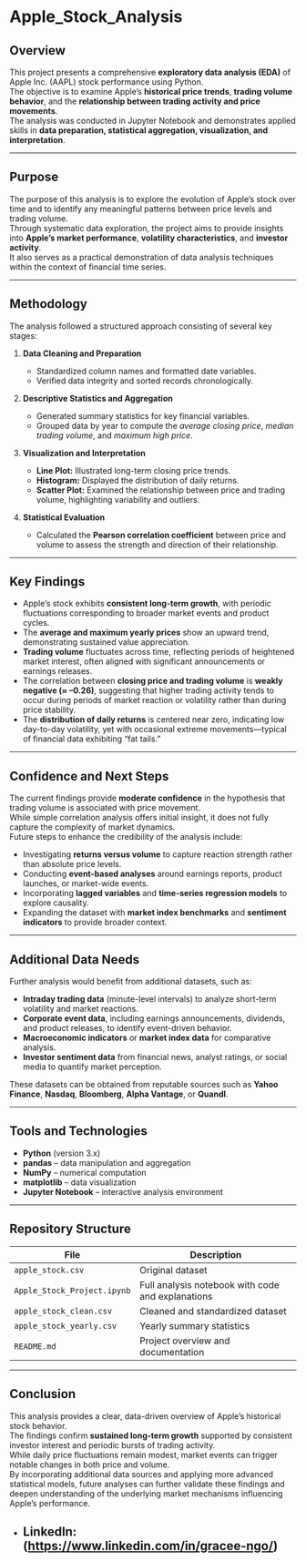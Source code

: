 # Apple_Stock_Analysis
## Overview
This project presents a comprehensive **exploratory data analysis (EDA)** of Apple Inc. (AAPL) stock performance using Python.  
The objective is to examine Apple’s **historical price trends**, **trading volume behavior**, and the **relationship between trading activity and price movements**.  
The analysis was conducted in Jupyter Notebook and demonstrates applied skills in **data preparation, statistical aggregation, visualization, and interpretation**.

---

## Purpose
The purpose of this analysis is to explore the evolution of Apple’s stock over time and to identify any meaningful patterns between price levels and trading volume.  
Through systematic data exploration, the project aims to provide insights into **Apple’s market performance**, **volatility characteristics**, and **investor activity**.  
It also serves as a practical demonstration of data analysis techniques within the context of financial time series.

---

## Methodology
The analysis followed a structured approach consisting of several key stages:

1. **Data Cleaning and Preparation**  
   - Standardized column names and formatted date variables.  
   - Verified data integrity and sorted records chronologically.  

2. **Descriptive Statistics and Aggregation**  
   - Generated summary statistics for key financial variables.  
   - Grouped data by year to compute the *average closing price*, *median trading volume*, and *maximum high price*.  

3. **Visualization and Interpretation**  
   - **Line Plot:** Illustrated long-term closing price trends.  
   - **Histogram:** Displayed the distribution of daily returns.  
   - **Scatter Plot:** Examined the relationship between price and trading volume, highlighting variability and outliers.  

4. **Statistical Evaluation**  
   - Calculated the **Pearson correlation coefficient** between price and volume to assess the strength and direction of their relationship.

---

## Key Findings
- Apple’s stock exhibits **consistent long-term growth**, with periodic fluctuations corresponding to broader market events and product cycles.  
- The **average and maximum yearly prices** show an upward trend, demonstrating sustained value appreciation.  
- **Trading volume** fluctuates across time, reflecting periods of heightened market interest, often aligned with significant announcements or earnings releases.  
- The correlation between **closing price and trading volume** is **weakly negative (≈ –0.26)**, suggesting that higher trading activity tends to occur during periods of market reaction or volatility rather than during price stability.  
- The **distribution of daily returns** is centered near zero, indicating low day-to-day volatility, yet with occasional extreme movements—typical of financial data exhibiting “fat tails.”

---

## Confidence and Next Steps
The current findings provide **moderate confidence** in the hypothesis that trading volume is associated with price movement.  
While simple correlation analysis offers initial insight, it does not fully capture the complexity of market dynamics.  
Future steps to enhance the credibility of the analysis include:  
- Investigating **returns versus volume** to capture reaction strength rather than absolute price levels.  
- Conducting **event-based analyses** around earnings reports, product launches, or market-wide events.  
- Incorporating **lagged variables** and **time-series regression models** to explore causality.  
- Expanding the dataset with **market index benchmarks** and **sentiment indicators** to provide broader context.

---

## Additional Data Needs
Further analysis would benefit from additional datasets, such as:  
- **Intraday trading data** (minute-level intervals) to analyze short-term volatility and market reactions.  
- **Corporate event data**, including earnings announcements, dividends, and product releases, to identify event-driven behavior.  
- **Macroeconomic indicators** or **market index data** for comparative analysis.  
- **Investor sentiment data** from financial news, analyst ratings, or social media to quantify market perception.  

These datasets can be obtained from reputable sources such as **Yahoo Finance**, **Nasdaq**, **Bloomberg**, **Alpha Vantage**, or **Quandl**.

---

## Tools and Technologies
- **Python** (version 3.x)  
- **pandas** – data manipulation and aggregation  
- **NumPy** – numerical computation  
- **matplotlib** – data visualization  
- **Jupyter Notebook** – interactive analysis environment  

---

## Repository Structure
| File | Description |
|------|--------------|
| `apple_stock.csv` | Original dataset |
| `Apple_Stock_Project.ipynb` | Full analysis notebook with code and explanations |
| `apple_stock_clean.csv` | Cleaned and standardized dataset |
| `apple_stock_yearly.csv` | Yearly summary statistics |
| `README.md` | Project overview and documentation |

---

## Conclusion
This analysis provides a clear, data-driven overview of Apple’s historical stock behavior.  
The findings confirm **sustained long-term growth** supported by consistent investor interest and periodic bursts of trading activity.  
While daily price fluctuations remain modest, market events can trigger notable changes in both price and volume.  
By incorporating additional data sources and applying more advanced statistical models, future analyses can further validate these findings and deepen understanding of the underlying market mechanisms influencing Apple’s performance.

- ## LinkedIn: (https://www.linkedin.com/in/gracee-ngo/)
